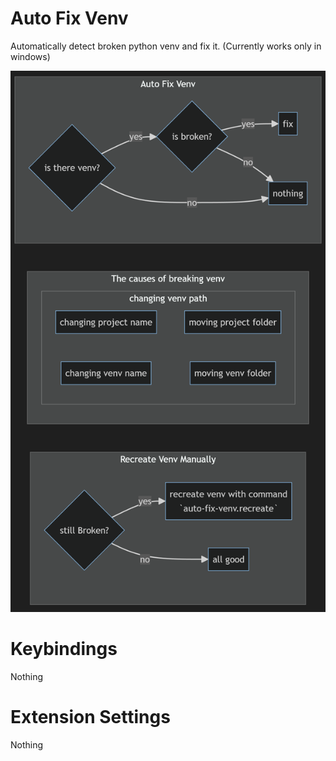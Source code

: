 ﻿# Auto Fix Venv

Automatically detect broken python venv and fix it.
(Currently works only in windows)

![flowchart](docs/flowchart.png)

<!-- # Feature

- Automatically detect broken venv and fix it.
- Recreate venv with command `auto-fix-venv.recreate` when auto-fix not working. -->

# Keybindings

Nothing

# Extension Settings

Nothing
